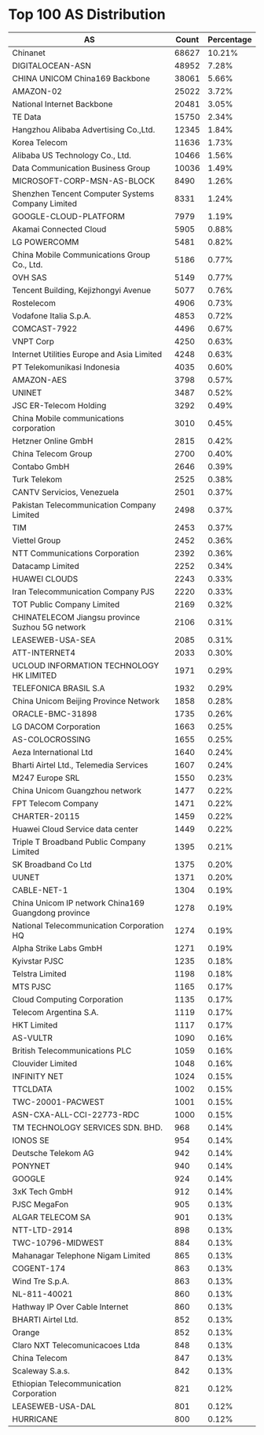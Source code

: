 # Top 100 AS Distribution
| AS | Count | Percentage |
|----|----|----|
| Chinanet | 68627 | 10.21% |
| DIGITALOCEAN-ASN | 48952 | 7.28% |
| CHINA UNICOM China169 Backbone | 38061 | 5.66% |
| AMAZON-02 | 25022 | 3.72% |
| National Internet Backbone | 20481 | 3.05% |
| TE Data | 15750 | 2.34% |
| Hangzhou Alibaba Advertising Co.,Ltd. | 12345 | 1.84% |
| Korea Telecom | 11636 | 1.73% |
| Alibaba US Technology Co., Ltd. | 10466 | 1.56% |
| Data Communication Business Group | 10036 | 1.49% |
| MICROSOFT-CORP-MSN-AS-BLOCK | 8490 | 1.26% |
| Shenzhen Tencent Computer Systems Company Limited | 8331 | 1.24% |
| GOOGLE-CLOUD-PLATFORM | 7979 | 1.19% |
| Akamai Connected Cloud | 5905 | 0.88% |
| LG POWERCOMM | 5481 | 0.82% |
| China Mobile Communications Group Co., Ltd. | 5186 | 0.77% |
| OVH SAS | 5149 | 0.77% |
| Tencent Building, Kejizhongyi Avenue | 5077 | 0.76% |
| Rostelecom | 4906 | 0.73% |
| Vodafone Italia S.p.A. | 4853 | 0.72% |
| COMCAST-7922 | 4496 | 0.67% |
| VNPT Corp | 4250 | 0.63% |
| Internet Utilities Europe and Asia Limited | 4248 | 0.63% |
| PT Telekomunikasi Indonesia | 4035 | 0.60% |
| AMAZON-AES | 3798 | 0.57% |
| UNINET | 3487 | 0.52% |
| JSC ER-Telecom Holding | 3292 | 0.49% |
| China Mobile communications corporation | 3010 | 0.45% |
| Hetzner Online GmbH | 2815 | 0.42% |
| China Telecom Group | 2700 | 0.40% |
| Contabo GmbH | 2646 | 0.39% |
| Turk Telekom | 2525 | 0.38% |
| CANTV Servicios, Venezuela | 2501 | 0.37% |
| Pakistan Telecommunication Company Limited | 2498 | 0.37% |
| TIM | 2453 | 0.37% |
| Viettel Group | 2452 | 0.36% |
| NTT Communications Corporation | 2392 | 0.36% |
| Datacamp Limited | 2252 | 0.34% |
| HUAWEI CLOUDS | 2243 | 0.33% |
| Iran Telecommunication Company PJS | 2220 | 0.33% |
| TOT Public Company Limited | 2169 | 0.32% |
| CHINATELECOM Jiangsu province Suzhou 5G network | 2106 | 0.31% |
| LEASEWEB-USA-SEA | 2085 | 0.31% |
| ATT-INTERNET4 | 2033 | 0.30% |
| UCLOUD INFORMATION TECHNOLOGY HK LIMITED | 1971 | 0.29% |
| TELEFONICA BRASIL S.A | 1932 | 0.29% |
| China Unicom Beijing Province Network | 1858 | 0.28% |
| ORACLE-BMC-31898 | 1735 | 0.26% |
| LG DACOM Corporation | 1663 | 0.25% |
| AS-COLOCROSSING | 1655 | 0.25% |
| Aeza International Ltd | 1640 | 0.24% |
| Bharti Airtel Ltd., Telemedia Services | 1607 | 0.24% |
| M247 Europe SRL | 1550 | 0.23% |
| China Unicom Guangzhou network | 1477 | 0.22% |
| FPT Telecom Company | 1471 | 0.22% |
| CHARTER-20115 | 1459 | 0.22% |
| Huawei Cloud Service data center | 1449 | 0.22% |
| Triple T Broadband Public Company Limited | 1395 | 0.21% |
| SK Broadband Co Ltd | 1375 | 0.20% |
| UUNET | 1371 | 0.20% |
| CABLE-NET-1 | 1304 | 0.19% |
| China Unicom IP network China169 Guangdong province | 1278 | 0.19% |
| National Telecommunication Corporation HQ | 1274 | 0.19% |
| Alpha Strike Labs GmbH | 1271 | 0.19% |
| Kyivstar PJSC | 1235 | 0.18% |
| Telstra Limited | 1198 | 0.18% |
| MTS PJSC | 1165 | 0.17% |
| Cloud Computing Corporation | 1135 | 0.17% |
| Telecom Argentina S.A. | 1119 | 0.17% |
| HKT Limited | 1117 | 0.17% |
| AS-VULTR | 1090 | 0.16% |
| British Telecommunications PLC | 1059 | 0.16% |
| Clouvider Limited | 1048 | 0.16% |
| INFINITY NET | 1024 | 0.15% |
| TTCLDATA | 1002 | 0.15% |
| TWC-20001-PACWEST | 1001 | 0.15% |
| ASN-CXA-ALL-CCI-22773-RDC | 1000 | 0.15% |
| TM TECHNOLOGY SERVICES SDN. BHD. | 968 | 0.14% |
| IONOS SE | 954 | 0.14% |
| Deutsche Telekom AG | 942 | 0.14% |
| PONYNET | 940 | 0.14% |
| GOOGLE | 924 | 0.14% |
| 3xK Tech GmbH | 912 | 0.14% |
| PJSC MegaFon | 905 | 0.13% |
| ALGAR TELECOM SA | 901 | 0.13% |
| NTT-LTD-2914 | 898 | 0.13% |
| TWC-10796-MIDWEST | 884 | 0.13% |
| Mahanagar Telephone Nigam Limited | 865 | 0.13% |
| COGENT-174 | 863 | 0.13% |
| Wind Tre S.p.A. | 863 | 0.13% |
| NL-811-40021 | 860 | 0.13% |
| Hathway IP Over Cable Internet | 860 | 0.13% |
| BHARTI Airtel Ltd. | 852 | 0.13% |
| Orange | 852 | 0.13% |
| Claro NXT Telecomunicacoes Ltda | 848 | 0.13% |
| China Telecom | 847 | 0.13% |
| Scaleway S.a.s. | 842 | 0.13% |
| Ethiopian Telecommunication Corporation | 821 | 0.12% |
| LEASEWEB-USA-DAL | 801 | 0.12% |
| HURRICANE | 800 | 0.12% |
